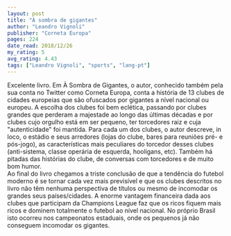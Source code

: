 ```yaml
---
layout: post
title: "À sombra de gigantes"
author: "Leandro Vignoli"
publisher: "Corneta Europa"
pages: 224
date_read: 2018/12/26
my_rating: 5
avg_rating: 4.43
tags: ["Leandro Vignoli", "sports", "lang-pt"]
---
```


Excelente livro. Em À Sombra de Gigantes, o autor, conhecido também pela sua conta no Twitter como Corneta Europa, conta a história de 13 clubes de cidades europeias que são ofuscados por gigantes a nível nacional ou europeu. A escolha dos clubes foi bem eclética, passando por clubes grandes que perderam a majestade ao longo das últimas décadas e por clubes cujo orgulho está em ser pequeno, ter torcedores raiz e cuja "autenticidade" foi mantida. Para cada um dos clubes, o autor descreve, in loco, o estádio e seus arredores (lojas do clube, bares para reuniões pré- e pós-jogo), as características mais peculiares do torcedor desses clubes (anti-sistema, classe operária de esquerda, hooligans, etc). Também há pitadas das histórias do clube, de conversas com torcedores e de muito bom humor.<br/>Ao final do livro chegamos a triste conclusão de que a tendência do futebol moderno é se tornar cada vez mais previsível e que os clubes descritos no livro não têm nenhuma perspectiva de títulos ou mesmo de incomodar os grandes seus países/cidades. A enorme vantagem financeira dada aos clubes que participam da Champions League faz que os ricos fiquem mais ricos e dominem totalmente o futebol ao nível nacional. No próprio Brasil isto ocorreu nos campeonatos estaduais, onde os pequenos já não conseguem incomodar os gigantes.

